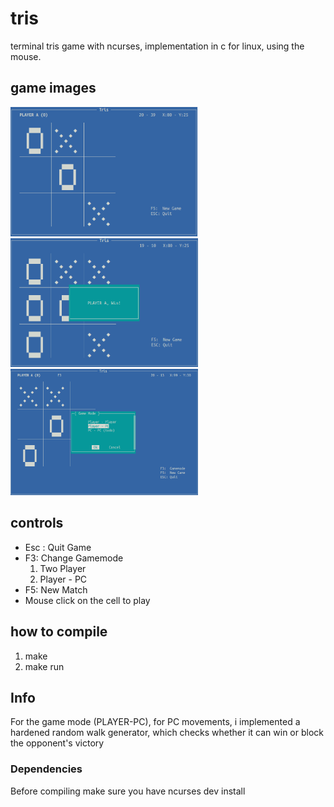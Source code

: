 # tris
terminal tris game with ncurses, implementation in c for linux, using the mouse.

## game images

<img src="img/tris-1.png" alt="game" width="300px">
<img src="img/tris-2.png" alt="game" width="300px">
<img src="img/tris-3.png" alt="game" width="300px">

## controls

- Esc : Quit Game
- F3: Change Gamemode
    1. Two Player
    2. Player - PC
- F5: New Match
- Mouse click on the cell to play

## how to compile

1. make
2. make run

## Info
For the game mode (PLAYER-PC), for PC movements, i implemented a hardened random walk generator, 
which checks whether it can win or block the opponent's victory

### Dependencies
Before compiling make sure you have ncurses dev install
